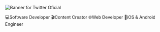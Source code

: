 ![Banner for Twitter Oficial](https://user-images.githubusercontent.com/50896472/160531409-e4500ffb-80ff-4c2d-ad03-31f84608f99e.png)

💻Software Developer
🎬Content Creator
🌐Web Developer
📲iOS & Android Engineer

<!--
**Cazado7/Cazado7** is a ✨ _special_ ✨ repository because its `README.md` (this file) appears on your GitHub profile.

Here are some ideas to get you started:

- 🔭 I’m currently working on ...
- 🌱 I’m currently learning ...
- 👯 I’m looking to collaborate on ...
- 🤔 I’m looking for help with ...
- 💬 Ask me about ...
- 📫 How to reach me: ...
- 😄 Pronouns: ...
- ⚡ Fun fact: ...
-->
